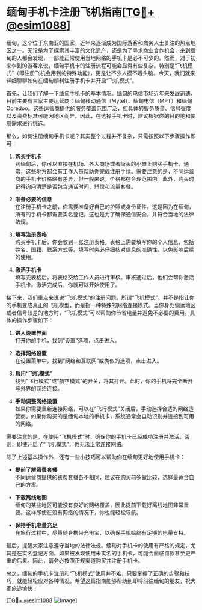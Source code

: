 # 缅甸手机卡注册飞机指南[[TG💪+ @esim1088](https://t.me/s/esim1088)]

缅甸，这个位于东南亚的国家，近年来逐渐成为国际游客和商务人士关注的热点地区之一。无论是为了探索其丰富的文化遗产，还是为了寻求商业合作机会，来到缅甸的人都会发现，一部能正常使用当地网络的手机卡是必不可少的。然而，对于初来乍到的游客来说，缅甸手机卡的注册流程可能会显得有些复杂。特别是“飞机模式”（即注册飞机会用到的特殊功能），更是让不少人摸不着头脑。今天，我们就来详细聊聊如何在缅甸顺利注册手机卡并开启“飞机模式”。

首先，让我们了解一下缅甸手机卡的基本情况。缅甸的电信市场近年来发展迅速，目前主要有三家主要运营商：缅甸移动通信（Mytel）、缅甸电信（MPT）和缅甸Ooredoo。这些运营商提供的服务覆盖范围广泛，但具体的服务质量、信号强度以及资费标准可能因地区而异。因此，在选择手机卡时，建议根据你的目的地和使用需求进行挑选。

那么，如何注册缅甸手机卡呢？其实整个过程并不复杂，只需按照以下步骤操作即可：

1. **购买手机卡**  
   到缅甸后，你可以直接在机场、各大商场或者街头的小摊上购买手机卡。通常，这些地方都会有工作人员帮助你完成注册手续。需要注意的是，不同运营商的手机卡价格略有差异，但一般来说，价格都在合理范围内。此外，购买时记得询问清楚是否包含通话时间、短信和流量套餐。

2. **准备必要的信息**  
   在注册手机卡之前，你需要准备好自己的护照或身份证件。这是因为在缅甸，所有的手机卡都需要实名登记。这也是为了确保通信安全，并符合当地的法律法规。

3. **填写注册表格**  
   购买手机卡后，你会收到一张注册表格。表格上需要填写你的个人信息，包括姓名、国籍、联系方式等。填写时务必仔细核对信息的准确性，以免影响后续的使用。

4. **激活手机卡**  
   填写完表格后，将表格交给工作人员进行审核。审核通过后，他们会帮你激活手机卡。激活完成后，你就可以开始使用了。

接下来，我们重点来说说“飞机模式”的注册问题。所谓“飞机模式”，并不是指让你的手机变成真正的飞机模型，而是指一种特殊的网络连接模式。当你身处偏远地区或者信号较差的地方时，“飞机模式”可以帮助你节省电量并避免不必要的费用。具体的操作步骤如下：

1. **进入设置界面**  
   打开你的手机，找到“设置”选项，点击进入。

2. **选择网络设置**  
   在设置菜单中，找到“网络和互联网”或类似的选项，点击进入。

3. **启用“飞机模式”**  
   找到“飞行模式”或“航空模式”的开关，将其打开。此时，你的手机将完全断开与外界的网络连接。

4. **手动调整网络设置**  
   如果你需要重新连接网络，可以在“飞行模式”关闭后，手动选择合适的网络运营商。如果你购买的是缅甸本地的手机卡，系统通常会自动识别并连接到可用的网络。

需要注意的是，在使用“飞机模式”时，确保你的手机卡已经成功注册并激活。否则，即使开启了“飞机模式”，也无法正常连接网络。

除了上述基本操作外，还有一些小技巧可以帮助你在缅甸更好地使用手机卡：

- **提前了解资费套餐**  
  不同运营商提供的资费套餐各不相同，建议在购买前多做比较，选择最适合自己的方案。

- **下载离线地图**  
  缅甸的某些地区可能没有良好的网络覆盖，因此提前下载好离线地图非常重要。这样即使在没有网络的情况下，你也能轻松导航。

- **保持手机电量充足**  
  在旅行过程中，尽量随身携带充电宝，以确保手机始终有足够的电量支持。

最后，提醒大家注意遵守当地的法律法规。缅甸对手机卡的使用有严格的规定，尤其是在实名登记方面。如果被发现使用未实名的手机卡，可能会面临罚款甚至更严重的后果。因此，请务必按照正规渠道购买并注册手机卡。

总之，缅甸的手机卡注册和“飞机模式”使用并不难，只要掌握了正确的步骤和技巧，就能轻松应对各种情况。希望这篇指南能够帮助到即将前往缅甸的朋友，祝大家旅途愉快！

[[TG💪+ @esim1088](https://t.me/s/esim1088) ![Image](https://i.postimg.cc/4NQfJmqS/Snipaste-2025-05-13-00-14-12.png)]
